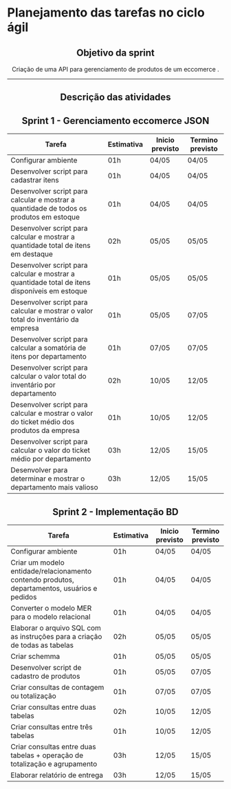# Planejamento das tarefas no ciclo ágil

 <h2 align="center">  Objetivo da sprint  </h2>
<p align="center">Criação de uma API para gerenciamento de produtos de um eccomerce</a> . </p>

 <hr>
 <h2 align="center">  Descrição das atividades  </h2>

 <h2 align="center">  Sprint 1 - Gerenciamento eccomerce JSON  </h2>

| Tarefa  | Estimativa  | Inicio previsto  | Termino previsto |  
|---|---|---|---|
| Configurar ambiente | 01h  |  04/05  | 04/05  |
| Desenvolver script para cadastrar itens |  01h | 04/05  | 04/05  |
| Desenvolver script para calcular e mostrar a quantidade de todos os produtos em estoque  |  01h |  04/05 |  04/05 |
| Desenvolver  script para calcular e mostrar a quantidade total de itens em destaque   | 02h  | 05/05  |  05/05 |
| Desenvolver script para calcular e mostrar a quantidade total de itens disponíveis em estoque     | 01h  | 05/05  | 05/05  |
| Desenvolver script  para calcular e mostrar o valor total do inventário da empresa    | 01h  | 05/05  | 07/05  |
| Desenvolver script para calcular a somatória de itens por departamento   |  01h | 07/05  |  07/05 |
| Desenvolver script para calcular o valor total do inventário por departamento   | 02h  | 10/05  | 12/05  |
| Desenvolver script  para calcular e mostrar o valor do ticket médio dos produtos da empresa   |  01h |  10/05 |  12/05 |
| Desenvolver script para calcular o valor do ticket médio por departamento   | 03h   | 12/05  | 15/05 |
| Desenvolver para determinar e mostrar o departamento mais valioso   | 03h  |  12/05 | 15/05  |

 <h2 align="center">  Sprint 2 - Implementação BD  </h2>

| Tarefa  | Estimativa  | Inicio previsto  | Termino previsto |  
|---|---|---|---|
| Configurar ambiente | 01h  |  04/05  | 04/05  |
| Criar um modelo entidade/relacionamento contendo produtos, departamentos, usuários e pedidos |  01h | 04/05  | 04/05  |
| Converter o modelo MER para o modelo relacional  |  01h |  04/05 |  04/05 |
| Elaborar o arquivo SQL com as instruções para a criação de todas as tabelas   | 02h  | 05/05  |  05/05 |
| Criar schemma     | 01h  | 05/05  | 05/05  |
| Desenvolver script de cadastro de produtos   | 01h  | 05/05  | 07/05  |
| Criar consultas de contagem ou totalização   |  01h | 07/05  |  07/05 |
| Criar consultas entre duas tabelas   | 02h  | 10/05  | 12/05  |
| Criar consultas entre três tabelas   |  01h |  10/05 |  12/05 |
| Criar consultas entre duas tabelas + operação de totalização e agrupamento   | 03h   | 12/05  | 15/05 |
| Elaborar relatório de entrega   | 03h  |  12/05 | 15/05  |
